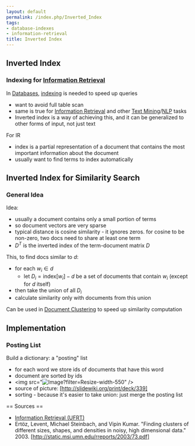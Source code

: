 ```yaml
---
layout: default
permalink: /index.php/Inverted_Index
tags:
- database-indexes
- information-retrieval
title: Inverted Index
---
```

## Inverted Index
### Indexing for [Information Retrieval](Information_Retrieval)
In [Databases](Databases), [indexing](Indexing_(databases)) is needed to speed up queries
- want to avoid full table scan 
- same is true for [Information Retrieval](Information_Retrieval) and other [Text Mining](Text_Mining)/[NLP](NLP) tasks
- Inverted index is a way of achieving this, and it can be generalized to other forms of input, not just text


For IR
- index is a partial representation of a document that contains the most important information about the document
- usually want to find terms to index automatically 




## Inverted Index for Similarity Search
### General Idea
Idea:
- usually a document contains only a small portion of terms 
- so document vectors are very sparse
- typical distance is cosine similarity - it ignores zeros. for cosine to be non-zero, two docs need to share at least one term
- $D^T$ is the inverted index of the term-document matrix $D$


This, to find docs similar to $d$:
- for each $w_i \in d$
  - let $D_i = \text{index}[w_i] - d$ be a set of documents that contain $w_i$ (except for $d$ itself)
- then take the union of all $D_i$
- calculate similarity only with documents from this union


Can be used in [Document Clustering](Document_Clustering) to speed up similarity computation


## Implementation
### Posting List
Build a dictionary: a "posting" list
- for each word we store ids of documents that have this word
- document are sorted by ids
- <img src="<img src="http://slidewiki.org/upload/media/images/29/509.png" alt="Image">?filter=Resize-width-550" />
- source of picture: [http://slidewiki.org/print/deck/339]
- sorting - because it's easier to take union: just merge the posting list 



== Sources == 
- [Information Retrieval (UFRT)](Information_Retrieval_(UFRT))
- Ertöz, Levent, Michael Steinbach, and Vipin Kumar. "Finding clusters of different sizes, shapes, and densities in noisy, high dimensional data." 2003. [http://static.msi.umn.edu/rreports/2003/73.pdf]

